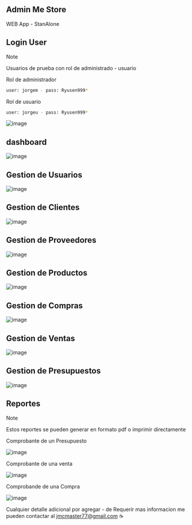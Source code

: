 ## Admin Me Store 
WEB App - StanAlone 

## Login User

> [!NOTE]
> Usuarios de prueba con rol de administrado - usuario 

Rol de administrador
```bash
user: jorgem - pass: Ryusen999*
```

Rol de usuario
```bash
user: jorgeu - pass: Ryusen999*
```

![image](https://github.com/user-attachments/assets/d6410b61-ded4-40eb-ac80-d57a0a2778eb)

## dashboard 

![image](https://github.com/user-attachments/assets/42254e0e-094c-4d8c-a5a7-e94eb7e2c627)

## Gestion de Usuarios
![image](https://github.com/user-attachments/assets/766962f8-b960-40fd-b3f1-38031c3a0585)

## Gestion de Clientes

![image](https://github.com/user-attachments/assets/d8d56269-dd92-4aa5-bd68-15d0c8d4fcbc)

## Gestion de Proveedores

![image](https://github.com/user-attachments/assets/e9fceab8-8bdc-4c6a-a7f0-5feb15d0387f)

## Gestion de Productos

![image](https://github.com/user-attachments/assets/2f4ed655-ac4d-4838-916a-b3f0e5420741)

## Gestion de Compras

![image](https://github.com/user-attachments/assets/d2c468bc-9e9a-40da-8b23-91aff5a398d8)

## Gestion de Ventas

![image](https://github.com/user-attachments/assets/31d54f4e-0841-40fc-8055-81e883a5e8bf)

## Gestion de Presupuestos

![image](https://github.com/user-attachments/assets/259b9ff6-06dd-4f5e-92a3-704e817606b3)

## Reportes 

> [!NOTE]
> Estos reportes se pueden generar en formato pdf o imprimir directamente 

Comprobante de un Presupuesto 

![image](https://github.com/user-attachments/assets/f6d5726e-f443-4a7c-b856-804bc88cc495)

Comprobante de una venta 

![image](https://github.com/user-attachments/assets/fbf8702a-2dc6-4baa-884a-152236de707d)

Comprobande de una Compra 

![image](https://github.com/user-attachments/assets/f030e0b9-1a92-4a36-9666-810527585fa4)


Cualquier detalle adicional por agregar - de Requerir mas informacion me pueden contactar al jmcmaster77@gmail.com ☕
